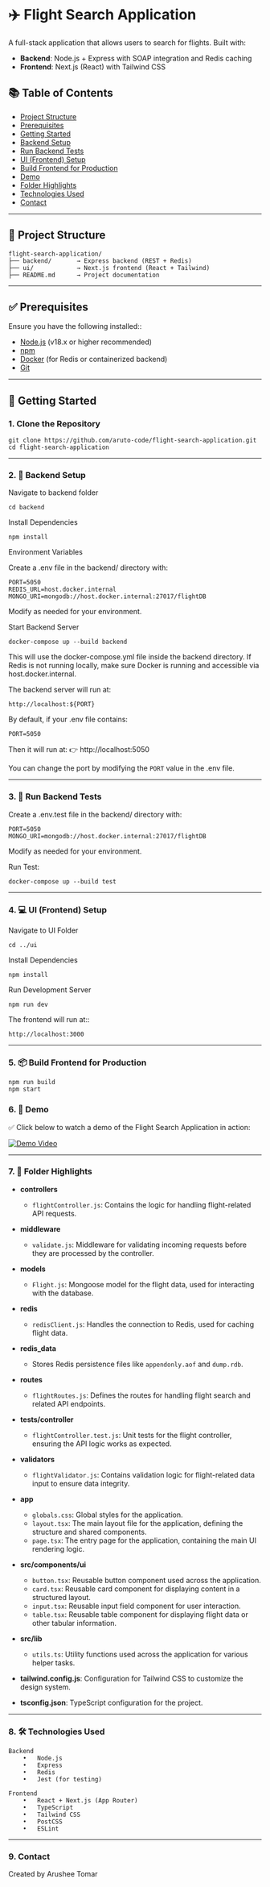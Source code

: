 # ✈️ Flight Search Application

A full-stack application that allows users to search for flights. Built with:

- **Backend**: Node.js + Express with SOAP integration and Redis caching
- **Frontend**: Next.js (React) with Tailwind CSS

## 📚 Table of Contents
- [Project Structure](#project-structure)
- [Prerequisites](#prerequisites)
- [Getting Started](#getting-started)
- [Backend Setup](#backend-setup)
- [Run Backend Tests](#run-backend-tests)
- [UI (Frontend) Setup](#ui-frontend-setup)
- [Build Frontend for Production](#build-frontend-for-production)
- [Demo](#demo)
- [Folder Highlights](#folder-highlights)
- [Technologies Used](#technologies-used)
- [Contact](#contact)

---

## 📁 Project Structure

    flight-search-application/
    ├── backend/       → Express backend (REST + Redis)
    ├── ui/            → Next.js frontend (React + Tailwind)
    ├── README.md      → Project documentation

---

## ✅ Prerequisites

Ensure you have the following installed::

- [Node.js](https://nodejs.org/en/) (v18.x or higher recommended)
- [npm](https://www.npmjs.com/)
- [Docker](https://www.docker.com/) (for Redis or containerized backend)
- [Git](https://git-scm.com/)

---

## 🚀 Getting Started

### 1. Clone the Repository

    git clone https://github.com/aruto-code/flight-search-application.git
    cd flight-search-application


---

### 2. 🔧 Backend Setup

Navigate to backend folder

    cd backend

Install Dependencies

    npm install

Environment Variables

Create a .env file in the backend/ directory with:

    PORT=5050
    REDIS_URL=host.docker.internal
    MONGO_URI=mongodb://host.docker.internal:27017/flightDB

Modify as needed for your environment.

Start Backend Server

    docker-compose up --build backend

This will use the docker-compose.yml file inside the backend directory.
If Redis is not running locally, make sure Docker is running and accessible via host.docker.internal.


The backend server will run at:

    http://localhost:${PORT}

By default, if your .env file contains:

    PORT=5050

Then it will run at:
👉 http://localhost:5050

You can change the port by modifying the `PORT` value in the .env file.

---

### 3. 🧼 Run Backend Tests

Create a .env.test file in the backend/ directory with:

    PORT=5050
    MONGO_URI=mongodb://host.docker.internal:27017/flightDB

Modify as needed for your environment.

Run Test:

    docker-compose up --build test

---

### 4. 💻 UI (Frontend) Setup

Navigate to UI Folder

    cd ../ui

Install Dependencies

    npm install

Run Development Server

    npm run dev

The frontend will run at::

    http://localhost:3000

---

### 5. 📦 Build Frontend for Production

    npm run build
    npm start

### 6. 🎥 Demo
✅ Click below to watch a demo of the Flight Search Application in action:

[![Demo Video](https://img.shields.io/badge/Watch%20Demo-Click%20Here-brightgreen)](asset/Demo_Video.mp4)

---

### 7. 🧪 Folder Highlights

- **controllers**
    - `flightController.js`: Contains the logic for handling flight-related API requests.

- **middleware**
    - `validate.js`: Middleware for validating incoming requests before they are processed by the controller.

- **models**
    - `Flight.js`: Mongoose model for the flight data, used for interacting with the database.

- **redis**
    - `redisClient.js`: Handles the connection to Redis, used for caching flight data.

- **redis_data**
    - Stores Redis persistence files like `appendonly.aof` and `dump.rdb`.

- **routes**
    - `flightRoutes.js`: Defines the routes for handling flight search and related API endpoints.

- **tests/controller**
    - `flightController.test.js`: Unit tests for the flight controller, ensuring the API logic works as expected.

- **validators**
    - `flightValidator.js`: Contains validation logic for flight-related data input to ensure data integrity.
  
- **app**
    - `globals.css`: Global styles for the application.
    - `layout.tsx`: The main layout file for the application, defining the structure and shared components.
    - `page.tsx`: The entry page for the application, containing the main UI rendering logic.

- **src/components/ui**
    - `button.tsx`: Reusable button component used across the application.
    - `card.tsx`: Reusable card component for displaying content in a structured layout.
    - `input.tsx`: Reusable input field component for user interaction.
    - `table.tsx`: Reusable table component for displaying flight data or other tabular information.

- **src/lib**
    - `utils.ts`: Utility functions used across the application for various helper tasks.

- **tailwind.config.js**: Configuration for Tailwind CSS to customize the design system.
- **tsconfig.json**: TypeScript configuration for the project.

---

### 8. 🛠 Technologies Used

    Backend
        •	Node.js
        •	Express
        •	Redis
        •	Jest (for testing)

    Frontend
        •	React + Next.js (App Router)
        •	TypeScript
        •	Tailwind CSS
        •	PostCSS
        •	ESLint

---

### 9. Contact

Created by Arushee Tomar